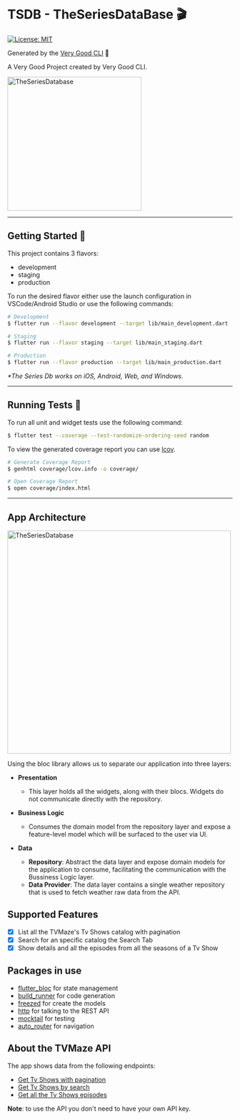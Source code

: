 # TSDB - TheSeriesDataBase 🎬

[![License: MIT][license_badge]][license_link]

Generated by the [Very Good CLI][very_good_cli_link] 🤖

A Very Good Project created by Very Good CLI.

<img src="https://github.com/leonardocaracho/TheSeriesDatabase/blob/main/.github/images/tsdb.gif?raw=true" alt="TheSeriesDatabase" width=300 height=auto>

---

## Getting Started 🚀

This project contains 3 flavors:

- development
- staging
- production

To run the desired flavor either use the launch configuration in VSCode/Android Studio or use the following commands:

```sh
# Development
$ flutter run --flavor development --target lib/main_development.dart

# Staging
$ flutter run --flavor staging --target lib/main_staging.dart

# Production
$ flutter run --flavor production --target lib/main_production.dart
```

_\*The Series Db works on iOS, Android, Web, and Windows._

---

## Running Tests 🧪

To run all unit and widget tests use the following command:

```sh
$ flutter test --coverage --test-randomize-ordering-seed random
```

To view the generated coverage report you can use [lcov](https://github.com/linux-test-project/lcov).

```sh
# Generate Coverage Report
$ genhtml coverage/lcov.info -o coverage/

# Open Coverage Report
$ open coverage/index.html
```

---

## App Architecture

<img src="https://bloclibrary.dev/assets/bloc_architecture_full.png" alt="TheSeriesDatabase" width=500 height=auto>

Using the bloc library allows us to separate our application into three layers:

* **Presentation**
    - This layer holds all the widgets, along with their blocs.
Widgets do not communicate directly with the repository.

* **Business Logic**
    - Consumes the domain model from the repository layer and expose a feature-level model which will be surfaced to the user via UI.
  
* **Data**
    - **Repository**: Abstract the data layer and expose domain models for the application to consume, facilitating the communication with the Bussiness Logic layer.
    - **Data Provider**: The data layer contains a single weather repository that is used to fetch weather raw data from the API.

## Supported Features

- [x] List all the TVMaze's Tv Shows catalog with pagination
- [x] Search for an specific catalog the Search Tab
- [x] Show details and all the episodes from all the seasons of a Tv Show

## Packages in use

- [flutter_bloc](https://pub.dev/packages/flutter_bloc) for state management
- [build_runner](https://pub.dev/packages/build_runner) for code generation
- [freezed](https://pub.dev/packages/freezed) for create the models
- [http](https://pub.dev/packages/http) for talking to the REST API
- [mocktail](https://pub.dev/packages/mocktail) for testing
- [auto_router](https://pub.dev/packages/auto_route) for navigation

## About the TVMaze API

The app shows data from the following endpoints:

- [Get Tv Shows with pagination](https://api.tvmaze.com/shows?page=3)
- [Get Tv Shows by search](https://api.tvmaze.com/search/shows?q=game)
- [Get all the Tv Shows episodes](https://api.tvmaze.com/shows/1/episodes)

**Note**: to use the API you don't need to have your own API key.



[coverage_badge]: coverage_badge.svg
[flutter_localizations_link]: https://api.flutter.dev/flutter/flutter_localizations/flutter_localizations-library.html
[internationalization_link]: https://flutter.dev/docs/development/accessibility-and-localization/internationalization
[license_badge]: https://img.shields.io/badge/license-MIT-blue.svg
[license_link]: https://opensource.org/licenses/MIT
[very_good_analysis_badge]: https://img.shields.io/badge/style-very_good_analysis-B22C89.svg
[very_good_analysis_link]: https://pub.dev/packages/very_good_analysis
[very_good_cli_link]: https://github.com/VeryGoodOpenSource/very_good_cli
